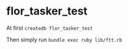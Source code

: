 
# flor_tasker_test

At first `createdb flor_tasker_test`

Then simply run `bundle exec ruby lib/ftt.rb`

